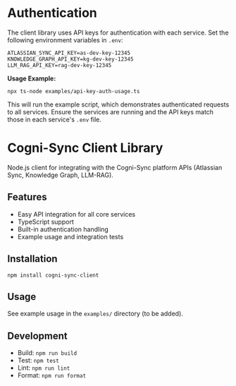 # Authentication

The client library uses API keys for authentication with each service. Set the following environment variables in `.env`:

```
ATLASSIAN_SYNC_API_KEY=as-dev-key-12345
KNOWLEDGE_GRAPH_API_KEY=kg-dev-key-12345
LLM_RAG_API_KEY=rag-dev-key-12345
```

**Usage Example:**

```
npx ts-node examples/api-key-auth-usage.ts
```

This will run the example script, which demonstrates authenticated requests to all services. Ensure the services are running and the API keys match those in each service's `.env` file.
# Cogni-Sync Client Library

Node.js client for integrating with the Cogni-Sync platform APIs (Atlassian Sync, Knowledge Graph, LLM-RAG).

## Features
- Easy API integration for all core services
- TypeScript support
- Built-in authentication handling
- Example usage and integration tests

## Installation
```
npm install cogni-sync-client
```

## Usage
See example usage in the `examples/` directory (to be added).

## Development
- Build: `npm run build`
- Test: `npm test`
- Lint: `npm run lint`
- Format: `npm run format`
